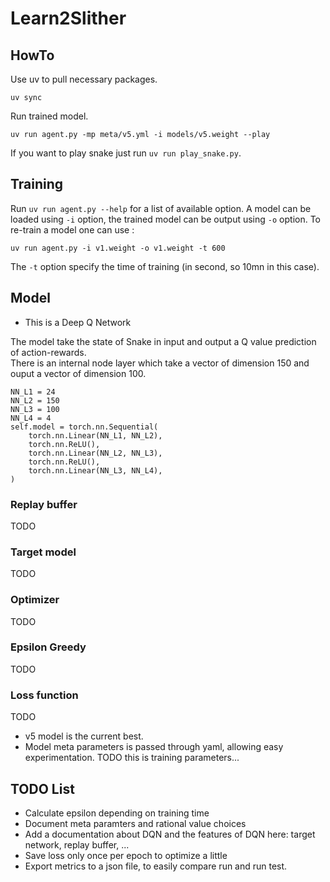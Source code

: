 # Learn2Slither

## HowTo

Use uv to pull necessary packages.
```
uv sync
```
Run trained model.
```
uv run agent.py -mp meta/v5.yml -i models/v5.weight --play
```

If you want to play snake just run `uv run play_snake.py`.

## Training

Run `uv run agent.py --help` for a list of available option.
A model can be loaded using `-i` option, the trained model can be output
using `-o` option.
To re-train a model one can use :
```
uv run agent.py -i v1.weight -o v1.weight -t 600
```
The `-t` option specify the time of training (in second, so 10mn in this case).

## Model

- This is a Deep Q Network

The model take the state of Snake in input and output a Q value prediction of action-rewards.</br>
There is an internal node layer which take a vector of dimension 150 and ouput a vector of 
dimension 100.
```
NN_L1 = 24
NN_L2 = 150
NN_L3 = 100
NN_L4 = 4
self.model = torch.nn.Sequential(
    torch.nn.Linear(NN_L1, NN_L2),
    torch.nn.ReLU(),
    torch.nn.Linear(NN_L2, NN_L3),
    torch.nn.ReLU(),
    torch.nn.Linear(NN_L3, NN_L4),
)
```

### Replay buffer
TODO
### Target model
TODO
### Optimizer
TODO
### Epsilon Greedy
TODO
### Loss function
TODO

- v5 model is the current best.
- Model meta parameters is passed through yaml, allowing easy experimentation. TODO this is training parameters...

## TODO List

- Calculate epsilon depending on training time
- Document meta paramters and rational value choices
- Add a documentation about DQN and the features of DQN here: target network, replay buffer, ...
- Save loss only once per epoch to optimize a little
- Export metrics to a json file, to easily compare run and run test.
